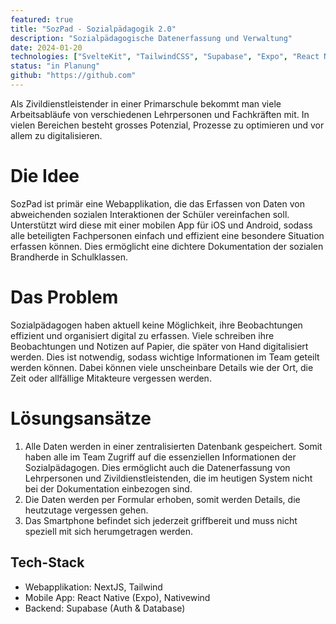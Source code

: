 ```yaml
---
featured: true
title: "SozPad - Sozialpädagogik 2.0"
description: "Sozialpädagogische Datenerfassung und Verwaltung"
date: 2024-01-20
technologies: ["SvelteKit", "TailwindCSS", "Supabase", "Expo", "React Native"]
status: "in Planung"
github: "https://github.com"
---
```


Als Zivildienstleistender in einer Primarschule bekommt man viele Arbeitsabläufe von verschiedenen Lehrpersonen und Fachkräften mit. In vielen Bereichen besteht grosses Potenzial, Prozesse zu optimieren und vor allem zu digitalisieren.

# Die Idee

SozPad ist primär eine Webapplikation, die das Erfassen von Daten von abweichenden sozialen Interaktionen der Schüler vereinfachen soll. Unterstützt wird diese mit einer mobilen App für iOS und Android, sodass alle beteiligten Fachpersonen einfach und effizient eine besondere Situation erfassen können. Dies ermöglicht eine dichtere Dokumentation der sozialen Brandherde in Schulklassen.

# Das Problem

Sozialpädagogen haben aktuell keine Möglichkeit, ihre Beobachtungen effizient und organisiert digital zu erfassen. Viele schreiben ihre Beobachtungen und Notizen auf Papier, die später von Hand digitalisiert werden. Dies ist notwendig, sodass wichtige Informationen im Team geteilt werden können. Dabei können viele unscheinbare Details wie der Ort, die Zeit oder allfällige Mitakteure vergessen werden.

# Lösungsansätze

1. Alle Daten werden in einer zentralisierten Datenbank gespeichert. Somit haben alle im Team Zugriff auf die essenziellen Informationen der Sozialpädagogen. Dies ermöglicht auch die Datenerfassung von Lehrpersonen und Zivildienstleistenden, die im heutigen System nicht bei der Dokumentation einbezogen sind.
2. Die Daten werden per Formular erhoben, somit werden Details, die heutzutage vergessen gehen.
3. Das Smartphone befindet sich jederzeit griffbereit und muss nicht speziell mit sich herumgetragen werden.

## Tech-Stack

- Webapplikation: NextJS, Tailwind
- Mobile App: React Native (Expo), Nativewind
- Backend: Supabase (Auth & Database)
